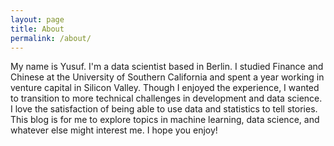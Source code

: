 ```yaml
---
layout: page
title: About
permalink: /about/
---
```


My name is Yusuf. I'm a data scientist based in Berlin. I studied Finance and Chinese at the University of Southern California and spent a year working in venture capital in Silicon Valley. Though I enjoyed the experience, I wanted to transition to more technical challenges in development and data science. I love the satisfaction of being able to use data and statistics to tell stories. This blog is for me to explore topics in machine learning, data science, and whatever else might interest me. I hope you enjoy!

